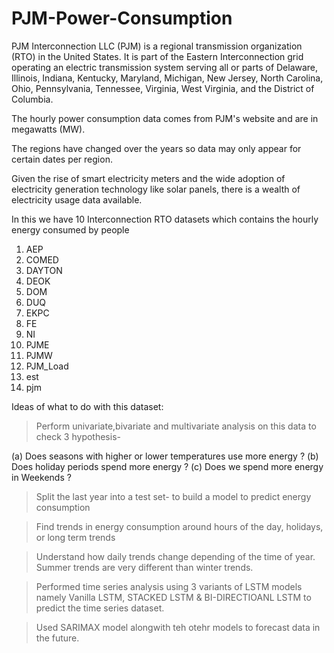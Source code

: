 # PJM-Power-Consumption

PJM Interconnection LLC (PJM) is a regional transmission organization (RTO) in the United States. It is part of the Eastern Interconnection grid operating an electric transmission system serving all or parts of Delaware, Illinois, Indiana, Kentucky, Maryland, Michigan, New Jersey, North Carolina, Ohio, Pennsylvania, Tennessee, Virginia, West Virginia, and the District of Columbia.

The hourly power consumption data comes from PJM's website and are in megawatts (MW).

The regions have changed over the years so data may only appear for certain dates per region.

Given the rise of smart electricity meters and the wide adoption of electricity generation technology like solar panels, there is a wealth of electricity usage data available.

In this we have 10 Interconnection RTO datasets which contains the hourly energy consumed by people 

1. AEP
2. COMED
3. DAYTON
4. DEOK
5. DOM
6. DUQ
7. EKPC
8. FE
9. NI
10. PJME
11. PJMW
12. PJM_Load
13. est
14. pjm

Ideas of what to do with this dataset:

> Perform univariate,bivariate and multivariate analysis on this data to check 3 hypothesis-

 (a) Does seasons with higher or lower temperatures use more energy ?
 (b) Does holiday periods spend more energy ?
 (c) Does we spend more energy in Weekends ?
 
> Split the last year into a test set- to build a model to predict energy consumption

> Find trends in energy consumption around hours of the day, holidays, or long term trends

> Understand how daily trends change depending of the time of year. Summer trends are very different than winter trends.

> Performed time series analysis using 3 variants of LSTM models namely Vanilla LSTM, STACKED LSTM & BI-DIRECTIOANL LSTM to predict the time series dataset.

> Used SARIMAX model alongwith teh otehr models to forecast data in the future.
